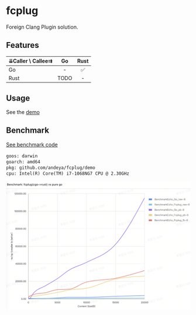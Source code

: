# fcplug

Foreign Clang Plugin solution.

## Features

| ⇊Caller \ Callee⇉ |  Go  | Rust |
|-------------------|:----:|:----:|
| Go                |  -   |  ✅   |
| Rust              | TODO |  -   |

## Usage

See the [demo](https://github.com/andeya/fcplug/raw/HEAD/demo)

## Benchmark

[See benchmark code](https://github.com/andeya/fcplug/raw/HEAD/demo/main_test.go)

```text
goos: darwin
goarch: amd64
pkg: github.com/andeya/fcplug/demo
cpu: Intel(R) Core(TM) i7-1068NG7 CPU @ 2.30GHz
```

![Benchmark: fcplug(cgo->rust) vs pure go](https://github.com/andeya/fcplug/raw/HEAD/doc/benchmark.png)
